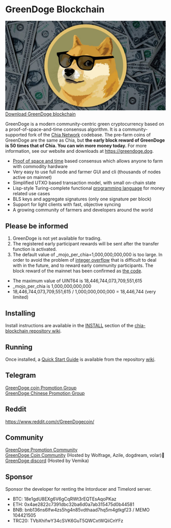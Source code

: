 # GreenDoge Blockchain
![image](https://github.com/GreenDoge-Network/greendoge-blockchain/blob/96981368b3949a91b836e8c01dca3b3ba0207d50/greendoge.jpg)
[Download GreenDoge blockchain](https://github.com/GreenDoge-Network/greendoge-blockchain/releases)

GreenDoge is a modern community-centric green cryptocurrency based on a proof-of-space-and-time consensus algorithm. It is a community-supported fork of the [Chia Network](https://github.com/Chia-Network/chia-blockchain) codebase. The pre-farm coins of GreenDoge are the same as Chia, but __the early block reward of GreenDoge is 50 times that of Chia. You can win more money today.__ For more information, see our website and downloads at https://greendoge.dog.

* [Proof of space and time](https://docs.google.com/document/d/1tmRIb7lgi4QfKkNaxuKOBHRmwbVlGL4f7EsBDr_5xZE/edit) based consensus which allows anyone to farm with commodity hardware
* Very easy to use full node and farmer GUI and cli (thousands of nodes active on mainnet)
* Simplified UTXO based transaction model, with small on-chain state
* Lisp-style Turing-complete functional [programming language](https://chialisp.com/) for money related use cases
* BLS keys and aggregate signatures (only one signature per block)
* Support for light clients with fast, objective syncing
* A growing community of farmers and developers around the world

## Please be informed
1. GreenDoge is not yet available for trading.<br>
2. The registered early participant rewards will be sent after the transfer function is activated.
3. The default value of _mojo_per_chia=1,000,000,000,000 is too large. In order to avoid the problem of [integer overflow](https://en.wikipedia.org/wiki/Integer_overflow) that is difficult to deal with in the future, and to reward early community participants. The block reward of the mainnet has been confirmed as [the code](https://github.com/GreenDoge-Network/greendoge-blockchain/blob/main/greendoge/consensus/block_rewards.py).

* The maximum value of UINT64 is 18,446,744,073,709,551,615<br>
* _mojo_per_chia is 1,000,000,000,000<br>
* 18,446,744,073,709,551,615 / 1,000,000,000,000 = 18,446,744 (very limited)

## Installing

Install instructions are available in the
[INSTALL](https://github.com/Chia-Network/chia-blockchain/wiki/INSTALL)
section of the
[chia-blockchain repository wiki](https://github.com/Chia-Network/chia-blockchain/wiki).

## Running

Once installed, a
[Quick Start Guide](https://github.com/Chia-Network/chia-blockchain/wiki/Quick-Start-Guide)
is available from the repository
[wiki](https://github.com/Chia-Network/chia-blockchain/wiki).

## Telegram
[GreenDoge coin Promotion Group](https://t.me/joinchat/oY75zFYg9Wg0NDQ9)<br>
[GreenDoge Chinese Promotion Group](https://t.me/joinchat/b11R4pYF41c5MWNl)

## Reddit
https://www.reddit.com/r/GreenDogecoin/

## Community
[GreenDoge Promotion Community](https://discord.gg/2jSC6W9N)<br>
[GreenDoge Coin Community](https://discord.gg/xjvxH5jD) (Hosted by Wolfrage, Azile, dogdream, volar)👑<br>
[GreenDoge discord](https://discord.gg/6xcXWpFt) (Hosted by Vemika)

## Sponsor 
Sponsor the developer for renting the Intorducer and Timelord server.
* BTC: 18e1gdU8EXg6V6gCqRWt3rEQTEsAqoPKaz<br>
* ETH: 0x4ae2822c7391dbc32ba6d0a7ab315475d0b44581<br>
* BNB: bnb136ns6lfw4zs5hg4n85vdthaad7hq5m4gtkgf23 / MEMO 104421505<br>
* TRC20: TVbXhifwY34cSVK6GuT5QWCxtWQiiCnYFz
